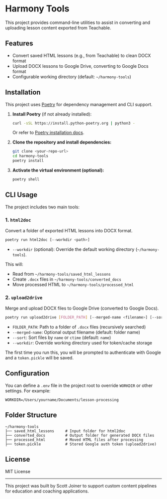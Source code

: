 # Harmony Tools

This project provides command-line utilities to assist in converting and uploading lesson content exported from Teachable.

## Features

- Convert saved HTML lessons (e.g., from Teachable) to clean DOCX format
- Upload DOCX lessons to Google Drive, converting to Google Docs format
- Configurable working directory (default: `~/harmony-tools`)

## Installation

This project uses [Poetry](https://python-poetry.org/) for dependency management and CLI support.

1. **Install Poetry** (if not already installed):
   ```bash
   curl -sSL https://install.python-poetry.org | python3 -
   ```
   Or refer to [Poetry installation docs](https://python-poetry.org/docs/#installation).

2. **Clone the repository and install dependencies:**
   ```bash
   git clone <your-repo-url>
   cd harmony-tools
   poetry install
   ```

3. **Activate the virtual environment (optional):**
   ```bash
   poetry shell
   ```

## CLI Usage

The project includes two main tools:

### 1. `html2doc`
Convert a folder of exported HTML lessons into DOCX format.

```bash
poetry run html2doc [--workdir <path>]
```

- `--workdir` (optional): Override the default working directory (`~/harmony-tools`).

This will:
- Read from `~/harmony-tools/saved_html_lessons`
- Create `.docx` files in `~/harmony-tools/converted_docs`
- Move processed HTML to `~/harmony-tools/processed_html`

### 2. `upload2drive`
Merge and upload DOCX files to Google Drive (converted to Google Docs).

```bash
poetry run upload2drive [FOLDER_PATH] [--merged-name <filename>] [--sort <name|ctime>] [--workdir <path>]
```

- `FOLDER_PATH`: Path to a folder of `.docx` files (recursively searched)
- `--merged-name`: Optional output filename (default: folder name)
- `--sort`: Sort files by `name` or `ctime` (default: `name`)
- `--workdir`: Override working directory used for token/cache storage

The first time you run this, you will be prompted to authenticate with Google and a `token.pickle` will be saved.

## Configuration

You can define a `.env` file in the project root to override `WORKDIR` or other settings. For example:

```dotenv
WORKDIR=/Users/yourname/Documents/lesson-processing
```

## Folder Structure

```
~/harmony-tools
├── saved_html_lessons     # Input folder for html2doc
├── converted_docs         # Output folder for generated DOCX files
├── processed_html         # Moved HTML files after processing
├── token.pickle           # Stored Google auth token (upload2drive)
```

## License

MIT License

---
This project was built by Scott Joiner to support custom content pipelines for education and coaching applications.
